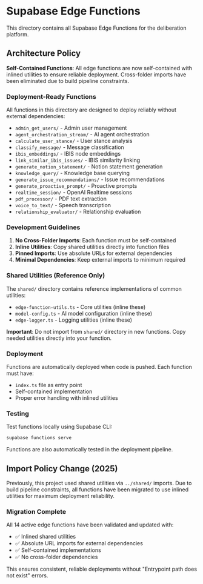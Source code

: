 # Supabase Edge Functions

This directory contains all Supabase Edge Functions for the deliberation platform.

## Architecture Policy

**Self-Contained Functions**: All edge functions are now self-contained with inlined utilities to ensure reliable deployment. Cross-folder imports have been eliminated due to build pipeline constraints.

### Deployment-Ready Functions

All functions in this directory are designed to deploy reliably without external dependencies:

- `admin_get_users/` - Admin user management
- `agent_orchestration_stream/` - AI agent orchestration  
- `calculate_user_stance/` - User stance analysis
- `classify_message/` - Message classification
- `ibis_embeddings/` - IBIS node embeddings
- `link_similar_ibis_issues/` - IBIS similarity linking
- `generate_notion_statement/` - Notion statement generation
- `knowledge_query/` - Knowledge base querying
- `generate_issue_recommendations/` - Issue recommendations
- `generate_proactive_prompt/` - Proactive prompts
- `realtime_session/` - OpenAI Realtime sessions
- `pdf_processor/` - PDF text extraction
- `voice_to_text/` - Speech transcription
- `relationship_evaluator/` - Relationship evaluation

### Development Guidelines

1. **No Cross-Folder Imports**: Each function must be self-contained
2. **Inline Utilities**: Copy shared utilities directly into function files
3. **Pinned Imports**: Use absolute URLs for external dependencies
4. **Minimal Dependencies**: Keep external imports to minimum required

### Shared Utilities (Reference Only)

The `shared/` directory contains reference implementations of common utilities:
- `edge-function-utils.ts` - Core utilities (inline these)
- `model-config.ts` - AI model configuration (inline these)  
- `edge-logger.ts` - Logging utilities (inline these)

**Important**: Do not import from `shared/` directory in new functions. Copy needed utilities directly into your function.

### Deployment

Functions are automatically deployed when code is pushed. Each function must have:
- `index.ts` file as entry point
- Self-contained implementation
- Proper error handling with inlined utilities

### Testing

Test functions locally using Supabase CLI:
```bash
supabase functions serve
```

Functions are also automatically tested in the deployment pipeline.

## Import Policy Change (2025)

Previously, this project used shared utilities via `../shared/` imports. Due to build pipeline constraints, all functions have been migrated to use inlined utilities for maximum deployment reliability.

### Migration Complete

All 14 active edge functions have been validated and updated with:
- ✅ Inlined shared utilities 
- ✅ Absolute URL imports for external dependencies
- ✅ Self-contained implementations
- ✅ No cross-folder dependencies

This ensures consistent, reliable deployments without "Entrypoint path does not exist" errors.